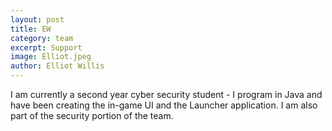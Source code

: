 ```yaml
---
layout: post
title: EW
category: team
excerpt: Support
image: Elliot.jpeg
author: Elliot Willis
---
```


I am currently a second year cyber security student - I program in Java and have been creating the in-game UI and the Launcher application. I am also part of the security portion of the team.

